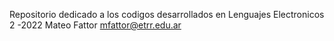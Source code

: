 Repositorio dedicado a los codigos desarrollados en Lenguajes Electronicos 2 -2022
Mateo Fattor
mfattor@etrr.edu.ar

